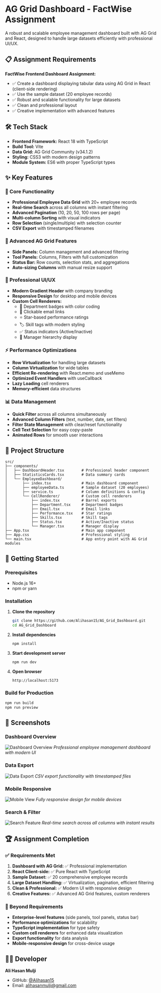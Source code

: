 # AG Grid Dashboard - FactWise Assignment

A robust and scalable employee management dashboard built with AG Grid and React, designed to handle large datasets efficiently with professional UI/UX.

## 📋 Assignment Requirements

**FactWise Frontend Dashboard Assignment:**

- ✅ Create a dashboard displaying tabular data using AG Grid in React (client-side rendering)
- ✅ Use the sample dataset (20 employee records)
- ✅ Robust and scalable functionality for large datasets
- ✅ Clean and professional layout
- ✅ Creative implementation with advanced features

## 🛠️ Tech Stack

- **Frontend Framework:** React 18 with TypeScript
- **Build Tool:** Vite
- **Data Grid:** AG Grid Community (v34.1.2)
- **Styling:** CSS3 with modern design patterns
- **Module System:** ES6 with proper TypeScript types

## ✨ Key Features

### 🎯 Core Functionality

- **Professional Employee Data Grid** with 20+ employee records
- **Real-time Search** across all columns with instant filtering
- **Advanced Pagination** (10, 20, 50, 100 rows per page)
- **Multi-column Sorting** with visual indicators
- **Row Selection** (single/multiple) with selection counter
- **CSV Export** with timestamped filenames

### 🔧 Advanced AG Grid Features

- **Side Panels:** Column management and advanced filtering
- **Tool Panels:** Columns, Filters with full customization
- **Status Bar:** Row counts, selection stats, and aggregations
- **Auto-sizing Columns** with manual resize support

### 🎨 Professional UI/UX

- **Modern Gradient Header** with company branding
- **Responsive Design** for desktop and mobile devices
- **Custom Cell Renderers:**
  - 🏢 Department badges with color coding
  - 📧 Clickable email links
  - ⭐ Star-based performance ratings
  - 🏷️ Skill tags with modern styling
  - ✅ Status indicators (Active/Inactive)
  - 👤 Manager hierarchy display

### ⚡ Performance Optimizations

- **Row Virtualization** for handling large datasets
- **Column Virtualization** for wide tables
- **Efficient Re-rendering** with React.memo and useMemo
- **Optimized Event Handlers** with useCallback
- **Lazy Loading** cell renderers
- **Memory-efficient** data structures

### 📊 Data Management

- **Quick Filter** across all columns simultaneously
- **Advanced Column Filters** (text, number, date, set filters)
- **Filter State Management** with clear/reset functionality
- **Cell Text Selection** for easy copy-paste
- **Animated Rows** for smooth user interactions

## 📁 Project Structure

```
src/
├── components/
│   ├── DashboardHeader.tsx        # Professional header component
│   ├── StatisticsCards.tsx        # Data summary cards
│   └── EmployeeDashboard/
│       ├── index.tsx              # Main dashboard component
│       ├── employeeData.ts        # Sample dataset (20 employees)
│       ├── service.ts             # Column definitions & config
│       └── CellRenderer/          # Custom cell renderers
│           ├── index.tsx          # Barrel exports
│           ├── Department.tsx     # Department badges
│           ├── Email.tsx          # Email links
│           ├── Performance.tsx    # Star ratings
│           ├── Skills.tsx         # Skill tags
│           ├── Status.tsx         # Active/Inactive status
│           └── Manager.tsx        # Manager display
├── App.tsx                        # Main app component
├── App.css                        # Professional styling
└── main.tsx                       # App entry point with AG Grid modules
```

## 🚀 Getting Started

### Prerequisites

- Node.js 16+
- npm or yarn

### Installation

1. **Clone the repository**

   ```bash
   git clone https://github.com/Alihasan15/AG_Grid_Dashboard.git
   cd AG_Grid_Dashboard
   ```

2. **Install dependencies**

   ```bash
   npm install
   ```

3. **Start development server**

   ```bash
   npm run dev
   ```

4. **Open browser**
   ```
   http://localhost:5173
   ```

### Build for Production

```bash
npm run build
npm run preview
```

## 📸 Screenshots

### Dashboard Overview

![Dashboard Overview](./screenshots/dashboard-overview.png)
_Professional employee management dashboard with modern UI_

### Data Export

![Data Export](./screenshots/data-export.png)
_CSV export functionality with timestamped files_

### Mobile Responsive

![Mobile View](./screenshots/mobile-responsive.png)
_Fully responsive design for mobile devices_

### Search & Filter

![Search Feature](./screenshots/search-filter.png)
_Real-time search across all columns with instant results_

## 🏆 Assignment Completion

### ✅ Requirements Met

1. **Dashboard with AG Grid:** ✅ Professional implementation
2. **React Client-side:** ✅ Pure React with TypeScript
3. **Sample Dataset:** ✅ 20 comprehensive employee records
4. **Large Dataset Handling:** ✅ Virtualization, pagination, efficient filtering
5. **Clean & Professional:** ✅ Modern UI with responsive design
6. **Creative Features:** ✅ Advanced AG Grid features, custom renderers

### 🚀 Beyond Requirements

- **Enterprise-level features** (side panels, tool panels, status bar)
- **Performance optimizations** for scalability
- **TypeScript implementation** for type safety
- **Custom cell renderers** for enhanced data visualization
- **Export functionality** for data analysis
- **Mobile-responsive design** for cross-device usage

## 👨‍💻 Developer

**Ali Hasan Mulji**

- GitHub: [@Alihasan15](https://github.com/Alihasan15)
- Email: alihasanmulji@gmail.com
